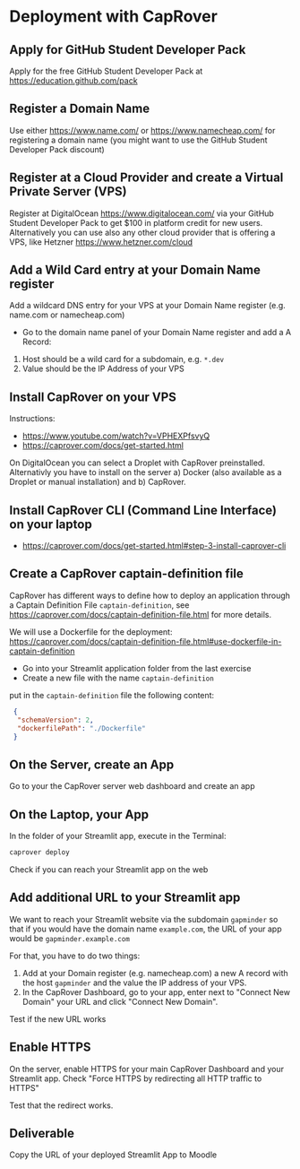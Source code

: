 # Deployment with CapRover

## Apply for GitHub Student Developer Pack

Apply for the free GitHub Student Developer Pack at https://education.github.com/pack

## Register a Domain Name

Use either https://www.name.com/ or https://www.namecheap.com/ for registering a domain name (you might want to use the GitHub Student Developer Pack discount)

## Register at a Cloud Provider and create a Virtual Private Server (VPS)

Register at DigitalOcean https://www.digitalocean.com/ via your GitHub Student Developer Pack to get $100 in platform credit for new users. Alternatively you can use also any other cloud provider that is offering a VPS, like Hetzner https://www.hetzner.com/cloud 

## Add a Wild Card entry at your Domain Name register

Add a wildcard DNS entry for your VPS at your Domain Name register (e.g. name.com or namecheap.com)
- Go to the domain name panel of your Domain Name register and add a A Record:
1. Host should be a wild card for a subdomain, e.g. `*.dev`
2. Value should be the IP Address of your VPS

## Install CapRover on your VPS

Instructions:
- https://www.youtube.com/watch?v=VPHEXPfsvyQ 
- https://caprover.com/docs/get-started.html 

On DigitalOcean you can select a Droplet with CapRover preinstalled. 
Alternativly you have to install on the server a) Docker (also available as a Droplet or manual installation) and b) CapRover.

## Install CapRover CLI (Command Line Interface) on your laptop

- https://caprover.com/docs/get-started.html#step-3-install-caprover-cli 


## Create a CapRover captain-definition file

CapRover has different ways to define how to deploy an application through a Captain Definition File `captain-definition`, see https://caprover.com/docs/captain-definition-file.html for more details.

We will use a Dockerfile for the deployment: https://caprover.com/docs/captain-definition-file.html#use-dockerfile-in-captain-definition 

- Go into your Streamlit application folder from the last exercise
- Create a new file with the name `captain-definition`

put in the `captain-definition` file the following content:
```json
 {
  "schemaVersion": 2,
  "dockerfilePath": "./Dockerfile"
 }
```

## On the Server, create an App

Go to your the CapRover server web dashboard and create an app

## On the Laptop, your App

In the folder of your Streamlit app, execute in the Terminal:

```bash
caprover deploy
```

Check if you can reach your Streamlit app on the web

## Add additional URL to your Streamlit app

We want to reach your Streamlit website via the subdomain `gapminder` so that if you would have the domain name `example.com`, the URL of your app would be `gapminder.example.com`

For that, you have to do two things:
1. Add at your Domain register (e.g. namecheap.com) a new A record with the host `gapminder` and the value the IP address of your VPS.
2. In the CapRover Dashboard, go to your app, enter next to "Connect New Domain" your URL and click "Connect New Domain". 

Test if the new URL works

## Enable HTTPS

On the server, enable HTTPS for your main CapRover Dashboard and your Streamlit app. Check "Force HTTPS by redirecting all HTTP traffic to HTTPS" 

Test that the redirect works.

## Deliverable

Copy the URL of your deployed Streamlit App to Moodle

